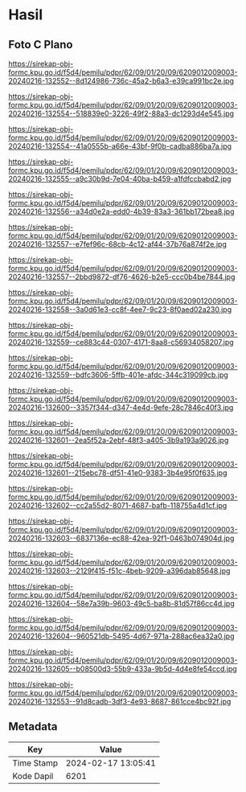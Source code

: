 # Hasil

## Foto C Plano

https://sirekap-obj-formc.kpu.go.id/f5d4/pemilu/pdpr/62/09/01/20/09/6209012009003-20240216-132552--8d124986-736c-45a2-b6a3-e39ca991bc2e.jpg

https://sirekap-obj-formc.kpu.go.id/f5d4/pemilu/pdpr/62/09/01/20/09/6209012009003-20240216-132554--518839e0-3226-49f2-88a3-dc1293d4e545.jpg

https://sirekap-obj-formc.kpu.go.id/f5d4/pemilu/pdpr/62/09/01/20/09/6209012009003-20240216-132554--41a0555b-a66e-43bf-9f0b-cadba886ba7a.jpg

https://sirekap-obj-formc.kpu.go.id/f5d4/pemilu/pdpr/62/09/01/20/09/6209012009003-20240216-132555--a9c30b9d-7e04-40ba-b459-a1fdfccbabd2.jpg

https://sirekap-obj-formc.kpu.go.id/f5d4/pemilu/pdpr/62/09/01/20/09/6209012009003-20240216-132556--a34d0e2a-edd0-4b39-83a3-361bb172bea8.jpg

https://sirekap-obj-formc.kpu.go.id/f5d4/pemilu/pdpr/62/09/01/20/09/6209012009003-20240216-132557--e7fef96c-68cb-4c12-af44-37b76a874f2e.jpg

https://sirekap-obj-formc.kpu.go.id/f5d4/pemilu/pdpr/62/09/01/20/09/6209012009003-20240216-132557--2bbd9872-df76-4626-b2e5-ccc0b4be7844.jpg

https://sirekap-obj-formc.kpu.go.id/f5d4/pemilu/pdpr/62/09/01/20/09/6209012009003-20240216-132558--3a0d61e3-cc8f-4ee7-9c23-8f0aed02a230.jpg

https://sirekap-obj-formc.kpu.go.id/f5d4/pemilu/pdpr/62/09/01/20/09/6209012009003-20240216-132559--ce883c44-0307-4171-8aa8-c56934058207.jpg

https://sirekap-obj-formc.kpu.go.id/f5d4/pemilu/pdpr/62/09/01/20/09/6209012009003-20240216-132559--bdfc3606-5ffb-401e-afdc-344c319099cb.jpg

https://sirekap-obj-formc.kpu.go.id/f5d4/pemilu/pdpr/62/09/01/20/09/6209012009003-20240216-132600--3357f344-d347-4e4d-9efe-28c7846c40f3.jpg

https://sirekap-obj-formc.kpu.go.id/f5d4/pemilu/pdpr/62/09/01/20/09/6209012009003-20240216-132601--2ea5f52a-2ebf-48f3-a405-3b9a193a9026.jpg

https://sirekap-obj-formc.kpu.go.id/f5d4/pemilu/pdpr/62/09/01/20/09/6209012009003-20240216-132601--215ebc78-df51-41e0-9383-3b4e95f0f635.jpg

https://sirekap-obj-formc.kpu.go.id/f5d4/pemilu/pdpr/62/09/01/20/09/6209012009003-20240216-132602--cc2a55d2-8071-4687-bafb-118755a4d1cf.jpg

https://sirekap-obj-formc.kpu.go.id/f5d4/pemilu/pdpr/62/09/01/20/09/6209012009003-20240216-132603--6837136e-ec88-42ea-92f1-0463b074904d.jpg

https://sirekap-obj-formc.kpu.go.id/f5d4/pemilu/pdpr/62/09/01/20/09/6209012009003-20240216-132603--2129f415-f51c-4beb-9209-a396dab85648.jpg

https://sirekap-obj-formc.kpu.go.id/f5d4/pemilu/pdpr/62/09/01/20/09/6209012009003-20240216-132604--58e7a39b-9603-49c5-ba8b-81d57f86cc4d.jpg

https://sirekap-obj-formc.kpu.go.id/f5d4/pemilu/pdpr/62/09/01/20/09/6209012009003-20240216-132604--960521db-5495-4d67-971a-288ac6ea32a0.jpg

https://sirekap-obj-formc.kpu.go.id/f5d4/pemilu/pdpr/62/09/01/20/09/6209012009003-20240216-132605--b08500d3-55b9-433a-9b5d-4d4e8fe54ccd.jpg

https://sirekap-obj-formc.kpu.go.id/f5d4/pemilu/pdpr/62/09/01/20/09/6209012009003-20240216-132553--91d8cadb-3df3-4e93-8687-861cce4bc92f.jpg


## Metadata

| Key        | Value               |
| ---------- | ------------------- |
| Time Stamp | 2024-02-17 13:05:41 |
| Kode Dapil | 6201                |




